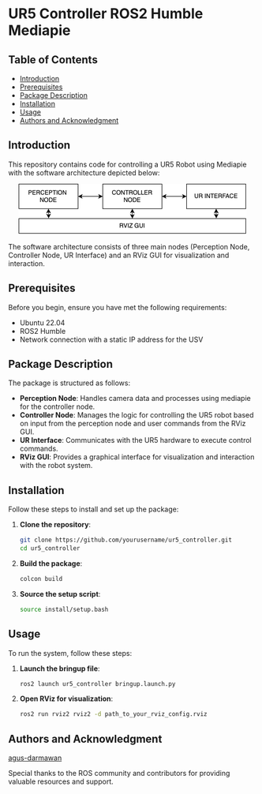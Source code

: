 # UR5 Controller ROS2 Humble Mediapie

## Table of Contents

- [Introduction](#introduction)
- [Prerequisites](#prerequisites)
- [Package Description](#package-description)
- [Installation](#installation)
- [Usage](#usage)
- [Authors and Acknowledgment](#authors-and-acknowledgment)

## Introduction

This repository contains code for controlling a UR5 Robot using Mediapie with the software architecture depicted below:

<p align="center">
    <img src="docs/software-arch.png" alt="Software Architecture" />
</p>

The software architecture consists of three main nodes (Perception Node, Controller Node, UR Interface) and an RViz GUI for visualization and interaction.

## Prerequisites

Before you begin, ensure you have met the following requirements:

- Ubuntu 22.04
- ROS2 Humble
- Network connection with a static IP address for the USV

## Package Description

The package is structured as follows:

- **Perception Node**: Handles camera data and processes using mediapie for the controller node.
- **Controller Node**: Manages the logic for controlling the UR5 robot based on input from the perception node and user commands from the RViz GUI.
- **UR Interface**: Communicates with the UR5 hardware to execute control commands.
- **RViz GUI**: Provides a graphical interface for visualization and interaction with the robot system.

## Installation

Follow these steps to install and set up the package:

1. **Clone the repository**:

   ```bash
   git clone https://github.com/yourusername/ur5_controller.git
   cd ur5_controller
   ```

2. **Build the package**:

   ```bash
   colcon build
   ```

3. **Source the setup script**:
   ```bash
   source install/setup.bash
   ```

## Usage

To run the system, follow these steps:

1. **Launch the bringup file**:

   ```bash
   ros2 launch ur5_controller bringup.launch.py
   ```

2. **Open RViz for visualization**:
   ```bash
   ros2 run rviz2 rviz2 -d path_to_your_rviz_config.rviz
   ```

## Authors and Acknowledgment

[agus-darmawan](mailto:wayanagus.dr@gmail.com)

Special thanks to the ROS community and contributors for providing valuable resources and support.
